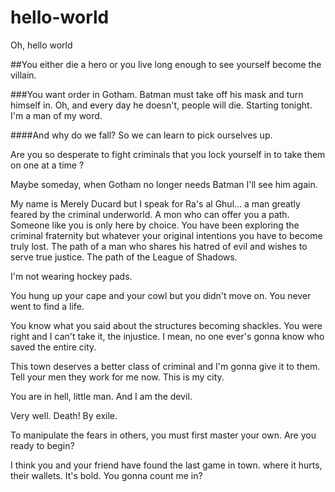 # hello-world
Oh, hello world

##You either die a hero or you live long enough to see yourself become the villain.

###You want order in Gotham. Batman must take off his mask and turn himself in. Oh, and every day he doesn't, people will die. Starting tonight. I'm a man of my word.

####And why do we fall? So we can learn to pick ourselves up.

Are you so desperate to fight criminals that you lock yourself in to take them on one at a time ?

Maybe someday, when Gotham no longer needs Batman I'll see him again.

My name is Merely Ducard but I speak for Ra's al Ghul... a man greatly feared by the criminal underworld. A mon who can offer you a path. Someone like you is only here by choice. You have been exploring the criminal fraternity but whatever your original intentions you have to become truly lost. The path of a man who shares his hatred of evil and wishes to serve true justice. The path of the League of Shadows.

I'm not wearing hockey pads.

You hung up your cape and your cowl but you didn't move on. You never went to find a life.

You know what you said about the structures becoming shackles. You were right and I can't take it, the injustice. I mean, no one ever's gonna know who saved the entire city.

This town deserves a better class of criminal and I'm gonna give it to them. Tell your men they work for me now. This is my city.

You are in hell, little man. And I am the devil.

Very well. Death! By exile.

To manipulate the fears in others, you must first master your own. Are you ready to begin?

I think you and your friend have found the last game in town. where it hurts, their wallets. It's bold. You gonna count me in?
